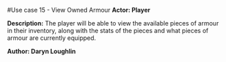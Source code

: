 #Use case 15 - View Owned Armour
**Actor: Player**

**Description:**  The player will be able to view the available pieces of armour in their inventory, along with the stats of the pieces and what pieces of armour are currently equipped.

**Author: Daryn Loughlin**
